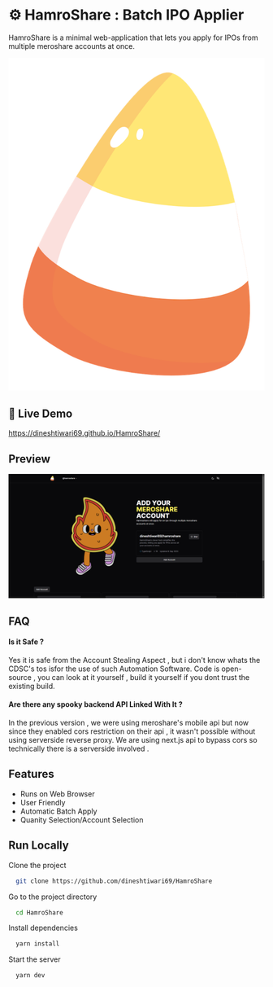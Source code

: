 
# ⚙️ HamroShare : Batch IPO Applier

HamroShare is a minimal web-application that lets you apply for IPOs from multiple meroshare accounts at once.



![Logo](public/hamroshare.png)

## 🚀 Live Demo

https://dineshtiwari69.github.io/HamroShare/

## Preview
![Preview](public/HamroShare-Apply-for-an-ipo-through-multiple-meroshare-accounts-at-once-.png)

## FAQ

#### Is it Safe ?

Yes it is safe from the Account Stealing Aspect , but i don't know whats the CDSC's 
tos isfor the use of such Automation Software. Code is open-source , 
you can look at it yourself , build it yourself if you dont trust the existing build.

#### Are there any spooky backend API Linked With It ?

In the previous version , we were using meroshare's mobile api but now since they enabled cors restriction on their api , it wasn't possible without using serverside reverse proxy. We are using next.js api to bypass cors so technically there is a serverside involved .


## Features

- Runs on Web Browser
- User Friendly
- Automatic Batch Apply
- Quanity Selection/Account Selection

## Run Locally

Clone the project

```bash
  git clone https://github.com/dineshtiwari69/HamroShare
```

Go to the project directory

```bash
  cd HamroShare
```

Install dependencies

```bash
  yarn install
```
Start the server

```bash
  yarn dev
```
